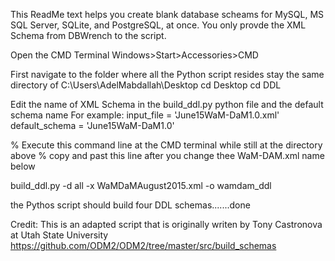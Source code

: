 This ReadMe text helps you create blank database scheams for MySQL, MS SQL Server, SQLite, and PostgreSQL, at once. You only provde the XML Schema from DBWrench to the script.

Open the CMD Terminal 
Windows>Start>Accessories>CMD

First navigate to the folder where all the Python script resides 
stay the same directory of 
C:\Users\AdelMabdallah\Desktop
cd Desktop
cd DDL

Edit the name of XML Schema in the build_ddl.py python file and the default schema name 
For example:
input_file = 'June15WaM-DaM1.0.xml'
default_schema = 'June15WaM-DaM1.0'

% Execute this command line at the CMD terminal while still at the directory above
% copy and past this line after you change thee WaM-DAM.xml name below 

build_ddl.py -d all -x WaMDaMAugust2015.xml -o wamdam_ddl

the Pythos script should build four DDL schemas.......done 

Credit: This is an adapted script that is originally writen by Tony Castronova at Utah State University 
https://github.com/ODM2/ODM2/tree/master/src/build_schemas
